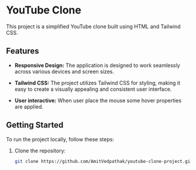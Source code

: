 # YouTube Clone

This project is a simplified YouTube clone built using HTML and Tailwind CSS.

## Features

- **Responsive Design:** The application is designed to work seamlessly across various devices and screen sizes.

- **Tailwind CSS:** The project utilizes Tailwind CSS for styling, making it easy to create a visually appealing and consistent user interface.

- **User interactive:** When user place the mouse some hover properties are applied.


## Getting Started

To run the project locally, follow these steps:

1. Clone the repository:

   ```bash
   git clone https://github.com/AmitVedpathak/youtube-clone-project.git

